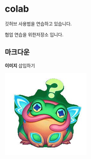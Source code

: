 # colab
깃허브 사용법을 연습하고 있습니다.

협업 연습을 위한저장소 입니다.

## 마크다운

**이미지** 삽입하기

![귀여운 이미지](./test_image.jpg)

